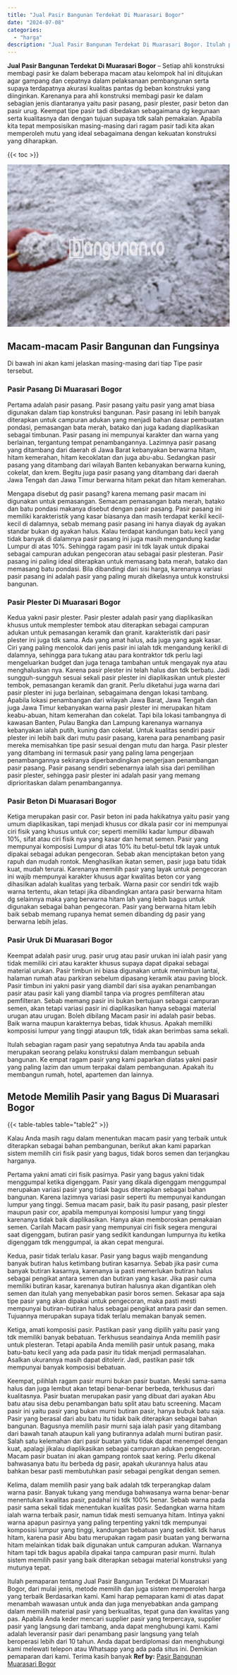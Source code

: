 ```yaml
---
title: "Jual Pasir Bangunan Terdekat Di Muarasari Bogor"
date: "2024-07-08"
categories: 
  - "harga"
description: "Jual Pasir Bangunan Terdekat Di Muarasari Bogor. Itulah pemaparan tentang Jual Pasir Bangunan Terdekat Di Muarasari Bogor, dari mulai jenis, metode memilih d..."
---
```


**Jual Pasir Bangunan Terdekat Di Muarasari Bogor** – Setiap ahli konstruksi membagi pasir ke dalam beberapa macam atau kelompok hal ini ditujukan agar gampang dan cepatnya dalam pelaksanaan pembangunan serta supaya terdapatnya akurasi kualitas pantas dg beban konstruksi yang diinginkan. Karenanya para ahli konstruksi membagi pasir ke dalam sebagian jenis diantaranya yaitu pasir pasang, pasir plester, pasir beton dan pasir urug. Keempat tipe pasir tadi dibedakan sebagaimana dg kegunaan serta kualitasnya dan dengan tujuan supaya tdk salah pemakaian. Apabila kita tepat memposisikan masing-masing dari ragam pasir tadi kita akan memperoleh mutu yang ideal sebagaimana dengan kekuatan konstruksi yang diharapkan.

{{< toc >}}

![Jual Pasir Bangunan Terdekat Di Muarasari Bogor](/images/jual-pasir-bangunan-64.png)

## Macam-macam Pasir Bangunan dan Fungsinya

Di bawah ini akan kami jelaskan masing-masing dari tiap Tipe pasir tersebut.

### Pasir Pasang Di Muarasari Bogor

Pertama adalah pasir pasang. Pasir pasang yaitu pasir yang amat biasa digunakan dalam tiap konstruksi bangunan. Pasir pasang ini lebih banyak diterapkan untuk campuran adukan yang menjadi bahan dasar pembuatan pondasi, pemasangan bata merah, batako dan juga kadang diaplikasikan sebagai timbunan. Pasir pasang ini mempunyai karakter dan warna yang berlainan, tergantung tempat penambangannya. Lazimnya pasir pasang yang ditambang dari daerah di Jawa Barat kebanyakan berwarna hitam, hitam kemerahan, hitam kecoklatan dan juga abu-abu. Sedangkan pasir pasang yang ditambang dari wilayah Banten kebanyakan berwarna kuning, cokelat, dan krem. Begitu juga pasir pasang yang ditambang dari daerah Jawa Tengah dan Jawa Timur berwarna hitam pekat dan hitam kemerahan.

Mengapa disebut dg pasir pasang? karena memang pasir macam ini digunakan untuk pemasangan. Semacam pemasangan bata merah, batako dan batu pondasi makanya disebut dengan pasir pasang. Pasir pasang ini memiliki karakteristik yang kasar biasanya dan masih terdapat kerikil kecil-kecil di dalamnya, sebab memang pasir pasang ini hanya diayak dg ayakan standar bukan dg ayakan halus. Kalau terdapat kandungan batu kecil yang tidak banyak di dalamnya pasir pasang ini juga masih mengandung kadar Lumpur di atas 10%. Sehingga ragam pasir ini tdk layak untuk dipakai sebagai campuran adukan pengecoran atau sebagai pasir plesteran. Pasir pasang ini paling ideal diterapkan untuk memasang bata merah, batako dan memasang batu pondasi. Bila dibandingi dari sisi harga, karenanya variasi pasir pasang ini adalah pasir yang paling murah dikelasnya untuk konstruksi bangunan.

### Pasir Plester Di Muarasari Bogor

Kedua yakni pasir plester. Pasir plester adalah pasir yang diaplikasikan khusus untuk memplester tembok atau diterapkan sebagai campuran adukan untuk pemasangan keramik dan granit. karakteristik dari pasir plester ini juga tdk sama. Ada yang amat halus, ada juga yang agak kasar. Ciri yang paling mencolok dari jenis pasir ini ialah tdk mengandung kerikil di dalamnya, sehingga para tukang atau para kontraktor tdk perlu lagi mengeluarkan budget dan juga tenaga tambahan untuk mengayak nya atau menghaluskan nya. Karena pasir plester ini telah halus dan tdk berbatu. Jadi sungguh-sungguh sesuai sekali pasir plester ini diaplikasikan untuk plester tembok, pemasangan keramik dan granit. Perlu diketahui juga warna dari pasir plester ini juga berlainan, sebagaimana dengan lokasi tambang. Apabila lokasi penambangan dari wilayah Jawa Barat, Jawa Tengah dan juga Jawa Timur kebanyakan warna pasir plester ini merupakan hitam keabu-abuan, hitam kemerahan dan cokelat. Tapi bila lokasi tambangnya di kawasan Banten, Pulau Bangka dan Lampung karenanya warnanya kebanyakan ialah putih, kuning dan cokelat. Untuk kualitas sendiri pasir plester ini lebih baik dari mutu pasir pasang, karena para penambang pasir mereka memisahkan tipe pasir sesuai dengan mutu dan harga. Pasir plester yang ditambang ini termasuk pasir yang paling lama pengerjaan penambangannya sekiranya diperbandingkan pengerjaan penambangan pasir pasang. Pasir pasang sendiri sebenarnya ialah sisa dari pemilihan pasir plester, sehingga pasir plester ini adalah pasir yang memang diprioritaskan dalam penambangannya.

### Pasir Beton Di Muarasari Bogor

Ketiga merupakan pasir cor. Pasir beton ini pada hakikatnya yaitu pasir yang umum diaplikasikan, tapi menjadi khusus cor dikala pasir cor ini mempunyai ciri fisik yang khusus untuk cor; seperti memiliki kadar lumpur dibawah 10%, sifat atau ciri fisik nya yang kasar dan hemat semen. Pasir yang mempunyai komposisi Lumpur di atas 10% itu betul-betul tdk layak untuk dipakai sebagai adukan pengecoran. Sebab akan menciptakan beton yang rapuh dan mudah rontok. Menghasilkan ikatan semen, pasir juga batu tidak kuat, mudah terurai. Karenanya memilih pasir yang layak untuk pengecoran ini wajib mempunyai karakter khusus agar kwalitas beton cor yang dihasilkan adalah kualitas yang terbaik. Warna pasir cor sendiri tdk wajib warna tertentu, akan tetapi jika dibandingkan antara pasir berwarna hitam dg selainnya maka yang berwarna hitam lah yang lebih bagus untuk digunakan sebagai bahan pengecoran. Pasir yang berwarna hitam lebih baik sebab memang rupanya hemat semen dibanding dg pasir yang berwarna lebih jelas.

### Pasir Uruk Di Muarasari Bogor

Keempat adalah pasir urug. pasir urug atau pasir urukan ini ialah pasir yang tidak memiliki ciri atau karakter khusus supaya dapat dipakai sebagai material urukan. Pasir timbun ini biasa digunakan untuk menimbun lantai, halaman rumah atau parkiran sebelum dipasang keramik atau paving block. Pasir timbun ini yakni pasir yang diambil dari sisa ayakan penambangan pasir atau pasir kali yang diambil tanpa via progres pemfilteran atau pemfilteran. Sebab memang pasir ini bukan bertujuan sebagai campuran semen, akan tetapi variasi pasir ini diaplikasikan hanya sebagai material urugan atau urugan. Boleh dibilang Macam pasir ini adalah pasir bebas. Baik warna maupun karakternya bebas, tidak khusus. Apakah memiliki komposisi lumpur yang tinggi ataupun tdk, tidak akan berimbas sama sekali.

Itulah sebagian ragam pasir yang sepatutnya Anda tau apabila anda merupakan seorang pelaku konstruksi dalam membangun sebuah bangunan. Ke empat ragam pasir yang kami paparkan diatas yakni pasir yang paling lazim dan umum terpakai dalam pembangunan. Apakah itu membangun rumah, hotel, apartemen dan lainnya.

## Metode Memilih Pasir yang Bagus Di Muarasari Bogor

{{< table-tables table="table2" >}}

Kalau Anda masih ragu dalam menentukan macam pasir yang terbaik untuk diterapkan sebagai bahan pembangunan, berikut akan kami paparkan sistem memilih ciri fisik pasir yang bagus, tidak boros semen dan terjangkau harganya.

Pertama yakni amati ciri fisik pasirnya. Pasir yang bagus yakni tidak menggumpal ketika digenggam. Pasir yang dikala digenggam menggumpal merupakan variasi pasir yang tidak bagus diterapkan sebagai bahan bangunan. Karena lazimnya variasi pasir seperti itu mempunyai kandungan lumpur yang tinggi. Semua macam pasir, baik itu pasir pasang, pasir plester maupun pasir cor, apabila mempunyai komposisi lumpur yang tinggi karenanya tidak baik diaplikasikan. Hanya akan memboroskan pemakaian semen. Carilah Macam pasir yang mempunyai ciri fisik segera mengurai saat digenggam, butiran pasir yang sedikit kandungan lumpurnya itu ketika digenggam tdk menggumpal, ia akan cepat mengurai.

Kedua, pasir tidak terlalu kasar. Pasir yang bagus wajib mengandung banyak butiran halus ketimbang butiran kasarnya. Sebab jika pasir cuma banyak butiran kasarnya, karenanya ia pasti memerlukan butiran halus sebagai pengikat antara semen dan butiran yang kasar. Jika pasir cuma memiliki butiran kasar, karenanya butiran halusnya akan digantikan oleh semen dan itulah yang menyebabkan pasir boros semen. Sekasar apa saja tipe pasir yang akan dipakai untuk pengecoran, maka pasti mesti mempunyai butiran-butiran halus sebagai pengikat antara pasir dan semen. Tujuannya merupakan supaya tidak terlalu memakan banyak semen.

Ketiga, amati komposisi pasir. Pastikan pasir yang dipilih yaitu pasir yang tdk memiliki banyak bebatuan. Terkhusus seandainya Anda memilih pasir untuk plesteran. Tetapi apabila Anda memilih pasir untuk pasang, maka batu-batu kecil yang ada pada pasir itu tidak menjadi permasalahan. Asalkan ukurannya masih dapat ditolerir. Jadi, pastikan pasir tdk mempunyai banyak komposisi bebatuan.

Keempat, pilihlah ragam pasir murni bukan pasir buatan. Meski sama-sama halus dan juga lembut akan tetapi benar-benar berbeda, terkhusus dari kualitasnya. Pasir buatan merupakan pasir yang dibuat dari ayakan Abu batu atau sisa debu penambangan batu split atau batu screening. Macam pasir ini yaitu pasir yang bukan murni butiran pasir, hanya bubuk batu saja. Pasir yang berasal dari abu batu itu tidak baik diterapkan sebagai bahan bangunan. Bagusnya memilih pasir murni saja ialah pasir yang ditambang dari bawah tanah ataupun kali yang butirannya adalah murni butiran pasir. Salah satu kelemahan dari pasir buatan yaitu tidak dapat menempel dengan kuat, apalagi jikalau diaplikasikan sebagai campuran adukan pengecoran. Macam pasir buatan ini akan gampang rontok saat kering. Perlu dikenal bahwasanya batu itu berbeda dg pasir, apakah ukurannya halus atau bahkan besar pasti membutuhkan pasir sebagai pengikat dengan semen.

Kelima, dalam memilih pasir yang baik adalah tdk terperangkap dalam warna pasir. Banyak tukang yang menduga bahwasanya warna benar-benar menentukan kwalitas pasir, padahal ini tdk 100% benar. Sebab warna pada pasir sama sekali tidak menentukan kualitas pasir. Sedangkan warna hitam ialah warna terbaik pasir, namun tidak mesti semuanya hitam. Intinya yakni warna apapun pasirnya yang paling terpenting yakni tdk mempunyai komposisi lumpur yang tinggi, kandungan bebatuan yang sedikit. tdk harus hitam, karena pasir Abu batu merupakan ragam pasir buatan yang berwarna hitam melainkan tidak baik digunakan untuk campuran adukan. Warnanya hitam tapi tdk bagus apabila dipakai tanpa campuran pasir murni. Itulah sistem memilih pasir yang baik diterapkan sebagai material konstruksi yang mutunya tepat.

Itulah pemaparan tentang Jual Pasir Bangunan Terdekat Di Muarasari Bogor, dari mulai jenis, metode memilih dan juga sistem memperoleh harga yang terbaik Berdasarkan kami. Kami harap pemaparan kami di atas dapat menambah wawasan untuk anda dan juga menyebabkan anda gampang dalam memilih material pasir yang berkualitas, tepat guna dan kwalitas yang pas. Apabila Anda keder mencari supplier pasir yang terpercaya, supplier pasir yang langsung dari tambang, anda dapat menghubungi kami. Kami adalah leveransir pasir dari penambang pasir langsung yang telah beroperasi lebih dari 10 tahun. Anda dapat berdiplomasi dan menghubungi kami melewati telepon atau Whatsapp yang ada pada situs ini. Demikian pemaparan dari kami. Terima kasih banyak
**Ref by:** [Pasir Bangunan Muarasari Bogor](https://id.wikipedia.org/wiki/Pasir)
